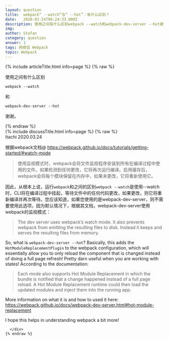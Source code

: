 ```yaml
---
layout: question
title:  webpack“ --watch”与“ --hot”：有什么区别？
date:   2020-03-24T06:24:33.000Z
description: 使用之间有什么区别webpack --watch和webpack-dev-server --hot谢谢。...
img: 
author: Stafan
category: question
answer: 1
tags: 网络包 Webpack
topic: Webpack
---
```

<div class="article-root">
  <div class="article">
    {% include articleTitle.html info=page %}
    {% raw %}
    <div class="article-content"><p><font style="vertical-align: inherit;"><font style="vertical-align: inherit;">使用之间有什么区别</font></font></p>

<pre><code>webpack --watch
</code></pre>

<p><font style="vertical-align: inherit;"><font style="vertical-align: inherit;">和</font></font></p>

<pre><code>webpack-dev-server --hot
</code></pre>

<p><font style="vertical-align: inherit;"><font style="vertical-align: inherit;">谢谢。</font></font></p></div>
    {% endraw %}
  </div>

  <div class="discuss-wrapper">
    {% include discussTitle.html info=page %}
    {% raw %}
    <div class="discuss-item">
        <div class="discuss-parent">
          <div class="discuss-meta">
            <span class="discuss-user">Itachi</span>
            <span class="discuss-time">2020.03.24</span>
          </div>
          <div class="discuss-comment"><p><font style="vertical-align: inherit;"><font style="vertical-align: inherit;">根据webpack文档@ </font></font><a href="https://webpack.github.io/docs/tutorials/getting-started/#watch-mode" rel="noreferrer"><font style="vertical-align: inherit;"><font style="vertical-align: inherit;">https://webpack.github.io/docs/tutorials/getting-started/#watch-mode</font></font></a></p>

<blockquote>
  <p><font style="vertical-align: inherit;"><font style="vertical-align: inherit;">使用监视模式时，webpack会将文件监视程序安装到所有在编译过程中使用的文件。</font><font style="vertical-align: inherit;">如果检测到任何更改，它将再次运行编译。</font><font style="vertical-align: inherit;">启用缓存后，webpack会将每个模块保留在内存中，如果未更改，它将重新使用它。</font></font></p>
</blockquote>

<p><font style="vertical-align: inherit;"><font style="vertical-align: inherit;">因此，从根本上说，运行</font></font><code>webpack</code><font style="vertical-align: inherit;"><font style="vertical-align: inherit;">和</font><font style="vertical-align: inherit;">之间的区别</font></font><code>webpack --watch</code><font style="vertical-align: inherit;"><font style="vertical-align: inherit;">是使用--watch时，CLI将在编译过程中挂起，等待文件中的任何代码更改，如果更改，则它将重新编译并再次等待。</font><font style="vertical-align: inherit;">您应该知道，如果您使用的是webpack-dev-server，则不需要使用此选项，因为默认情况下，根据其文档，webpack-dev-server使用webpack的监视模式：</font></font></p>

<blockquote>
  <p>The dev server uses webpack’s watch mode. It also prevents webpack
  from emitting the resulting files to disk. Instead it keeps and serves
  the resulting files from memory.</p>
</blockquote>

<p>So, what is <code>webpack-dev-server --hot</code>? Basically, this adds the <code>HotModuleReplacementPlugin</code> to the webpack configuration, which will essentially allow you to only reload the component that is changed instead of doing a full page refresh! Pretty darn useful when you are working with states! According to the documentation:</p>

<blockquote>
  <p>Each mode also supports Hot Module Replacement in which the bundle is
  notified that a change happened instead of a full page reload. A Hot
  Module Replacement runtime could then load the updated modules and
  inject them into the running app.</p>
</blockquote>

<p>More information on what it is and how to used it here: <a href="https://webpack.github.io/docs/webpack-dev-server.html#hot-module-replacement" rel="noreferrer">https://webpack.github.io/docs/webpack-dev-server.html#hot-module-replacement</a></p>

<p>I hope this helps in understanding webpack a bit more!</p></div>
        </div>
        
      </div>
    {% endraw %}
  </div>
<div>
